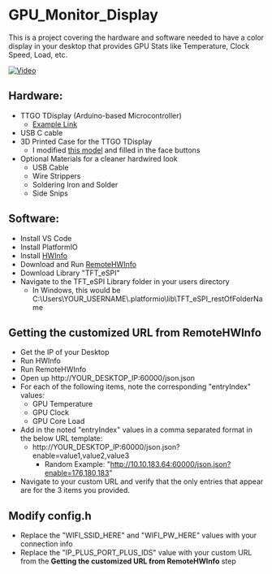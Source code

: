 # GPU_Monitor_Display

This is a project covering the hardware and software needed to have a color display in your desktop that provides GPU Stats like Temperature, Clock Speed, Load, etc.

[![Video](https://img.youtube.com/vi/MVAwSv7tcVc/0.jpg)](https://www.youtube.com/watch?v=MVAwSv7tcVc)

## Hardware:
* TTGO TDisplay (Arduino-based Microcontroller)
  * [Example Link](https://www.aliexpress.com/item/4000059428373.html?spm=a2g0s.9042311.0.0.493c4c4dIXBpsw)
* USB C cable
* 3D Printed Case for the TTGO TDisplay
  * I modified [this model](https://www.thingiverse.com/thing:4501444) and filled in the face buttons
* Optional Materials for a cleaner hardwired look
  * USB Cable
  * Wire Strippers
  * Soldering Iron and Solder
  * Side Snips

## Software:
* Install VS Code
* Install PlatformIO
* Install [HWInfo](https://www.hwinfo.com/download/)
* Download and Run [RemoteHWInfo](https://github.com/Demion/remotehwinfo) 
* Download Library "TFT_eSPI"
* Navigate to the TFT_eSPI Library folder in your users directory
  * In Windows, this would be C:\Users\YOUR_USERNAME\\.platformio\lib\TFT_eSPI_restOfFolderName

## Getting the customized URL from RemoteHWInfo
* Get the IP of your Desktop
* Run HWInfo
* Run RemoteHWInfo
* Open up http://YOUR_DESKTOP_IP:60000/json.json
* For each of the following items, note the corresponding "entryIndex" values:
  * GPU Temperature
  * GPU Clock
  * GPU Core Load
* Add in the noted "entryIndex" values in a comma separated format in the below URL template:
  * http://YOUR_DESKTOP_IP:60000/json.json?enable=value1,value2,value3
    * Random Example: "http://10.10.183.64:60000/json.json?enable=176,180,183"
* Navigate to your custom URL and verify that the only entries that appear are for the 3 items you provided.

## Modify config.h
* Replace the "WIFI_SSID_HERE" and "WIFI_PW_HERE" values with your connection info
* Replace the "IP_PLUS_PORT_PLUS_IDS" value with your custom URL from the **Getting the customized URL from RemoteHWInfo** step
